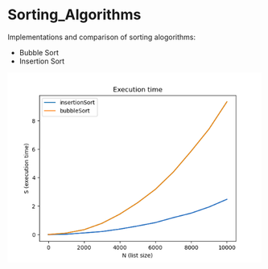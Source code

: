 # Sorting_Algorithms
Implementations and comparison of sorting alogorithms:
* Bubble Sort
* Insertion Sort 


![](Execution_time.png)

